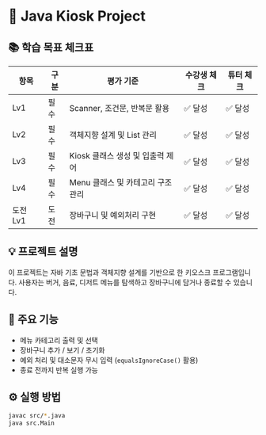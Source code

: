 # 🍔 Java Kiosk Project

## 📚 학습 목표 체크표

| 항목 | 구분 | 평가 기준 | 수강생 체크 | 튜터 체크 |
|------|------|-------------|--------------|-------------|
| Lv1 | 필수 | Scanner, 조건문, 반복문 활용 | ✅ 달성 | ✅ 달성 |
| Lv2 | 필수 | 객체지향 설계 및 List 관리 | ✅ 달성 | ✅ 달성 |
| Lv3 | 필수 | Kiosk 클래스 생성 및 입출력 제어 | ✅ 달성 | ✅ 달성 |
| Lv4 | 필수 | Menu 클래스 및 카테고리 구조 관리 | ✅ 달성 | ✅ 달성 |
| 도전 Lv1 | 도전 | 장바구니 및 예외처리 구현 | ✅ 달성 | ✅ 달성 |

## 💡 프로젝트 설명
이 프로젝트는 자바 기초 문법과 객체지향 설계를 기반으로 한 키오스크 프로그램입니다.
사용자는 버거, 음료, 디저트 메뉴를 탐색하고 장바구니에 담거나 종료할 수 있습니다.

## 🧩 주요 기능
- 메뉴 카테고리 출력 및 선택
- 장바구니 추가 / 보기 / 초기화
- 예외 처리 및 대소문자 무시 입력 (`equalsIgnoreCase()` 활용)
- 종료 전까지 반복 실행 가능

## ⚙️ 실행 방법
```bash
javac src/*.java
java src.Main
```
